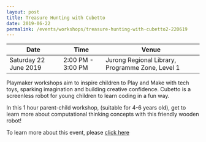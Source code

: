 ```yaml
---
layout: post
title: Treasure Hunting with Cubetto
date: 2019-06-22
permalink: /events/workshops/treasure-hunting-with-cubetto2-220619
---
```


| Date | Time | Venue |
|--------|---|---|
| Saturday 22 June 2019 | 2:00 PM - 3:00 PM | Jurong Regional Library, Programme Zone, Level 1 |

Playmaker workshops aim to inspire children to Play and Make with tech toys, sparking imagination and building creative confidence. Cubetto is a screenless robot for young children to learn coding in a fun way.

In this 1 hour parent-child workshop, (suitable for 4-6 years old), get to learn more about computational thinking concepts with this friendly wooden robot!

To learn more about this event, please <a href="https://www.nlb.gov.sg/golibrary2/e/playmaker-learning-with-tech-toys-for-kids-78414595" target="_blank">click here</a>
